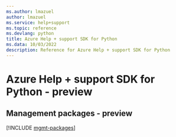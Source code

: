 ```yaml
---
ms.author: lmazuel
author: lmazuel
ms.service: help+support
ms.topic: reference
ms.devlang: python
title: Azure Help + support SDK for Python
ms.data: 10/03/2022
description: Reference for Azure Help + support SDK for Python
---
```

# Azure Help + support SDK for Python - preview

## Management packages - preview
[!INCLUDE [mgmt-packages](help-+-support-mgmt-index.md)]